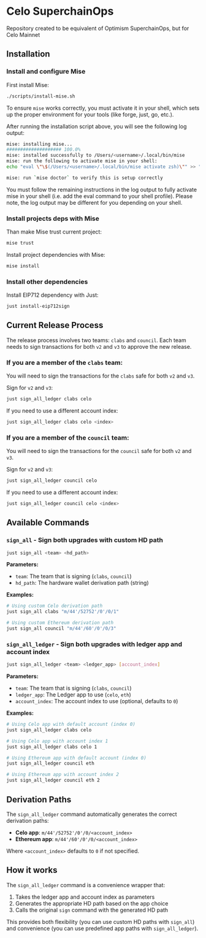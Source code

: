 # Celo SuperchainOps

Repository created to be equivalent of Optimism SuperchainOps, but for Celo Mainnet

## Installation

### Install and configure Mise

First install Mise:
```bash
./scripts/install-mise.sh
```

To ensure `mise` works correctly, you must activate it in your shell, which sets up the proper environment for your tools (like forge, just, go, etc.).

After running the installation script above, you will see the following log output:

```bash
mise: installing mise...
#################### 100.0%
mise: installed successfully to /Users/<username>/.local/bin/mise
mise: run the following to activate mise in your shell:
echo "eval \"\$(/Users/<username>/.local/bin/mise activate zsh)\"" >> "/Users/<username>/.zshrc"

mise: run `mise doctor` to verify this is setup correctly
```

You must follow the remaining instructions in the log output to fully activate mise in your shell (i.e. add the eval command to your shell profile). Please note, the log output may be different for you depending on your shell.

### Install projects deps with Mise

Than make Mise trust current project:
```bash
mise trust
```

Install project dependencies with Mise:
```bash
mise install
```

### Install other dependencies

Install EIP712 dependency with Just:
```bash
just install-eip712sign
```

## Current Release Process

The release process involves two teams: `clabs` and `council`. Each team needs to sign transactions for both `v2` and `v3` to approve the new release.

### If you are a member of the `clabs` team:

You will need to sign the transactions for the `clabs` safe for both `v2` and `v3`.

Sign for `v2` and `v3`:
```bash
just sign_all_ledger clabs celo
```

If you need to use a different account index:
```bash
just sign_all_ledger clabs celo <index>
```

### If you are a member of the `council` team:

You will need to sign the transactions for the `council` safe for both `v2` and `v3`.

Sign for `v2` and `v3`:
```bash
just sign_all_ledger council celo
```

If you need to use a different account index:
```bash
just sign_all_ledger council celo <index>
```

## Available Commands

### `sign_all` - Sign both upgrades with custom HD path

```bash
just sign_all <team> <hd_path>
```

**Parameters:**
*   `team`: The team that is signing (`clabs`, `council`)
*   `hd_path`: The hardware wallet derivation path (string)

**Examples:**
```bash
# Using custom Celo derivation path
just sign_all clabs "m/44'/52752'/0'/0/1"

# Using custom Ethereum derivation path
just sign_all council "m/44'/60'/0'/0/3"
```

### `sign_all_ledger` - Sign both upgrades with ledger app and account index

```bash
just sign_all_ledger <team> <ledger_app> [account_index]
```

**Parameters:**
*   `team`: The team that is signing (`clabs`, `council`)
*   `ledger_app`: The Ledger app to use (`celo`, `eth`)
*   `account_index`: The account index to use (optional, defaults to `0`)

**Examples:**
```bash
# Using Celo app with default account (index 0)
just sign_all_ledger clabs celo

# Using Celo app with account index 1
just sign_all_ledger clabs celo 1

# Using Ethereum app with default account (index 0)
just sign_all_ledger council eth

# Using Ethereum app with account index 2
just sign_all_ledger council eth 2
```

## Derivation Paths

The `sign_all_ledger` command automatically generates the correct derivation paths:

*   **Celo app**: `m/44'/52752'/0'/0/<account_index>`
*   **Ethereum app**: `m/44'/60'/0'/0/<account_index>`

Where `<account_index>` defaults to `0` if not specified.

## How it works

The `sign_all_ledger` command is a convenience wrapper that:
1. Takes the ledger app and account index as parameters
2. Generates the appropriate HD path based on the app choice
3. Calls the original `sign` command with the generated HD path

This provides both flexibility (you can use custom HD paths with `sign_all`) and convenience (you can use predefined app paths with `sign_all_ledger`).
